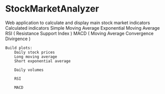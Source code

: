 # StockMarketAnalyzer
Web application to calculate and display main stock market indicators
    Calculated indicators
        Simple Moving Average
        Exponential Moving Average
        RSI ( Resistance Support Index )
        MACD ( Moving Average Convergence Divirgence )

    Build plots:
        Daily stock prices
        Long moving average
        Short exponential average

        Daily volumes

        RSI

        MACD 
